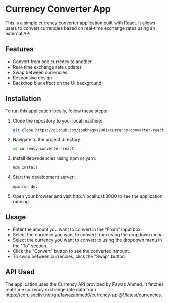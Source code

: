 # Currency Converter App

This is a simple currency converter application built with React. It allows users to convert currencies based on real-time exchange rates using an external API.

## Features

- Convert from one currency to another
- Real-time exchange rate updates
- Swap between currencies
- Responsive design
- Backdrop blur effect on the UI background

## Installation

To run this application locally, follow these steps:

1. Clone the repository to your local machine:

   ```bash
   git clone https://github.com/soubhagya2001/currency-converter-react.git

2. Navigate to the project directory:
    ```bash
    cd currency-converter-react

3. Install dependencies using npm or yarn:
    ```bash
    npm install

4. Start the development server:
    ```bash
    npm run dev

5. Open your browser and visit http://localhost:3000 to see the application running.

## Usage
* Enter the amount you want to convert in the "From" input box.
* Select the currency you want to convert from using the dropdown menu.
* Select the currency you want to convert to using the dropdown menu in the "To" section.
* Click the "Convert" button to see the converted amount.
* To swap between currencies, click the "Swap" button.

## API Used
The application uses the Currency API provided by Fawaz Ahmed. It fetches real-time currency exchange rate data from<br>
 https://cdn.jsdelivr.net/gh/fawazahmed0/currency-api@1/latest/currencies.


